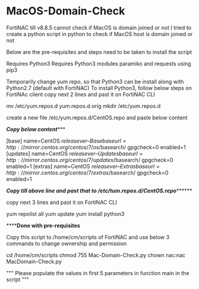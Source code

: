 # MacOS-Domain-Check

FortiNAC till v8.8.5 cannot check if MacOS is domain joined or not
I tried to create a python script in python to check if MacOS host is domain joined or not



Below are the pre-requisites and steps need to be taken to install the script

Requires Python3
Requires Python3 modules paramiko and requests using pip3

Temporarily change yum repo, so that Python3 can be install along with Python2.7 (default with FortiNAC)
To install Python3, follow below steps on FortiNAc client
copy next 2 lines and past it on FortiNAC CLI


mv /etc/yum.repos.d yum.repos.d.orig
mkdir /etc/yum.repos.d


create a new file /etc/yum.repos.d/CentOS.repo and paste below content

*****Copy below content********

[base]
name=CentOS $releasever – Base
baseurl=http://mirror.centos.org/centos/7/os/$basearch/
gpgcheck=0
enabled=1
[updates]
name=CentOS $releasever – Updates
baseurl=http://mirror.centos.org/centos/7/updates/$basearch/
gpgcheck=0
enabled=1
[extras]
name=CentOS $releasever – Extras
baseurl=http://mirror.centos.org/centos/7/extras/$basearch/
gpgcheck=0
enabled=1


*******Copy till above line and past that to /etc/tum.repos.d/CentOS.repo*************

copy next 3 lines and past it on FortiNAC CLI

yum repolist all
yum update
yum install python3

********Done with pre-requisites****

Copy this script to /home/cm/scripts of FortiNAC and use below 3 commands to change ownership and permission

cd /home/cm/scripts
chmod 755 Mac-Domain-Check.py
chown nac:nac MacDomain-Check.py




"""
Please populate the values in first 5 parameters in function main in the script
"""
